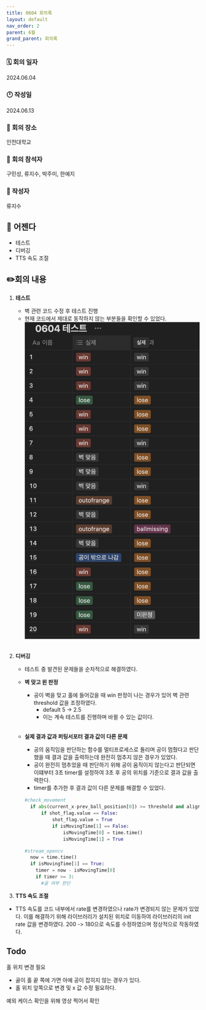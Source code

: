 ```yaml
---
title: 0604 회의록
layout: default
nav_order: 2
parent: 6월
grand_parent: 회의록
---
```


### 🗓️ 회의 일자

2024.06.04

### 🕛 작성일

2024.06.13

### 🚩 회의 장소

인천대학교

### 🤝 회의 참석자

구민성, 류지수, 박주미, 한예지

### 🙎 작성자

류지수

## 📣 어젠다

- 테스트
- 디버깅
- TTS 속도 조절

## ✏️회의 내용

1. **테스트**

   - 벽 관련 코드 수정 후 테스트 진행
   - 현재 코드에서 제대로 동작하지 않는 부분들을 확인할 수 있었다.
     ![alt text](../../../public/6-1/0604.png)
     <br/><br/>

2. **디버깅**

   - 테스트 중 발견된 문제들을 순차적으로 해결하였다.
   - **벽 맞고 윈 판정**

     - 공이 벽을 맞고 홀에 들어갔을 때 win 판정이 나는 경우가 있어 벽 관련 threshold 값을 조정하였다.
       - default 5 -> 2.5
       - 이는 계속 테스트를 진행하며 바뀔 수 있는 값이다.
         <br/><br/>

   - **실제 결과 값과 퍼팅서포터 결과 값이 다른 문제**

     - 공의 움직임을 판단하는 함수를 멀티프로세스로 돌리며 공이 멈췄다고 판단했을 때 결과 값을 출력하는데 완전히 멈추지 않은 경우가 있었다.
     - 공이 완전히 멈추었을 때 판단하기 위해 공이 움직이지 않는다고 판단되면 이떄부터 3초 timer를 설정하여 3초 후 공의 위치를 기준으로 결과 값을 출력한다.
     - timer를 추가한 후 결과 값이 다른 문제를 해결할 수 있었다.

     ```python
     #check_movement
       if abs(current_x-prev_ball_position[0]) >= threshold and align_success.value == True:
           if shot_flag.value == False:
               shot_flag.value = True
               if isMovingTime[1] == False:
                   isMovingTime[0] = time.time()
                   isMovingTime[1] = True
     ```

     ```python
     #stream_opencv
       now = time.time()
       if isMovingTime[1] == True:
         timer = now - isMovingTime[0]
         if timer >= 3:
           #골 여부 판단
     ```

3. **TTS 속도 조절**

- TTS 속도를 코드 내부에서 rate를 변경하였으나 rate가 변경되지 않는 문제가 있었다. 이를 해결하기 위해 라이브러리가 설치된 위치로 이동하여 라이브러리의 init rate 값을 변경하였다. 200 -> 180으로 속도를 수정하였으며 정상적으로 작동하였다.

## Todo

홀 위치 변경 필요

- 골이 홀 끝 쪽에 가면 아예 공이 잡히지 않는 경우가 있다.
- 홀 위치 앞쪽으로 변경 및 x 값 수정 필요하다.

예외 케이스 확인을 위해 영상 찍어서 확인
